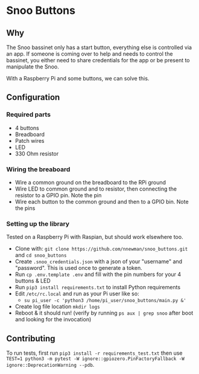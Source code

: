 # Snoo Buttons

## Why

The Snoo bassinet only has a start button, everything else is controlled via an app. If someone
is coming over to help and needs to control the bassinet, you either need to share credentials
for the app or be present to manipulate the Snoo. 

With a Raspberry Pi and some buttons, we can solve this.

## Configuration

### Required parts

- 4 buttons
- Breadboard
- Patch wires
- LED
- 330 Ohm resistor

### Wiring the breaboard

- Wire a common ground on the breadboard to the RPi ground
- Wire LED to common ground and to resistor, then connecting the resistor to a GPIO pin.
Note the pin
- Wire each button to the common ground and then to a GPIO bin. Note the pins

### Setting up the library

Tested on a Raspberry Pi with Raspian, but should work elsewhere too.

- Clone with: `git clone https://github.com/nnewman/snoo_buttons.git` and `cd snoo_buttons`
- Create `.snoo_credentials.json` with a json of your "username" and "password". This is used
once to generate a token.
- Run `cp .env.template .env` and fill with the pin numbers for your 4 buttons & LED
- Run `pip3 install requirements.txt` to install Python requirements
- Edit `/etc/rc.local` and run as your Pi user like so:
  - `su pi_user -c 'python3 /home/pi_user/snoo_buttons/main.py &'`
- Create log file location `mkdir logs`
- Reboot & it should run! (verify by running `ps aux | grep snoo` after boot and looking for 
the invocation)

## Contributing

To run tests, first run `pip3 install -r requirements_test.txt` then use `TEST=1 python3 -m pytest -W ignore::gpiozero.PinFactoryFallback -W ignore::DeprecationWarning --pdb`.
